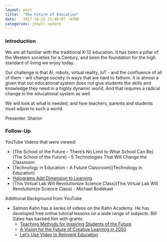 ```yaml
---
layout: post
title:  "The Future of Education"
date:   2017-10-22 21:00:07 -0700
categories: jekyll update
---
```


### Introduction

We are all familiar with the traditional K-12 education. It has been a pillar of the Western societies for a Century, and been the foundation for the high standard of living we enjoy today.

Our challenge is that AI, robots, virtual reality, IoT - and the confluence of all of them - will change society in ways that are hard to fathom. It is almost a given that our educational system does not give students the skills and knowledge they need in a highly dynamic world. And that requires a radical change in the educational system as well.

We will look at what is needed, and how teachers, parents and students must adjust to such a world.

Presenter: Sharon

### Follow-Up

YouTube Videos that were viewed:

* [The School of the Future – There’s No Limit to What School Can Be](The School of the Future) - 5 Technologies That Will Change the Classroom
* [Technology in Education – A Future Classroom](Technology in Education)
* [Holograms Add Dimension to Learning](https://www.youtube.com/watch?v=5WU1U3wttNc)
* [This Virtual Lab Will Revolutionize Science Class](This Virtual Lab Will Revolutionize Science Class) - Michael Bodekaer

Additional Background from YouTube

* Salmon Kahn has a series of videos on the Kahn Academy. He has developed free online tutorial lessons on a wide range of subjects. Bill Gates has backed him with grants.
	* [Teaching Methods for Inspiring Students of the Future](https://www.youtube.com/watch?v=UCFg9bcW7Bk) 
	* [A Vision for the Future of Creative Learning in 2050](https://www.khanacademy.org/talks-and-interviews/conversations-with-sal/v/year-2060-education-predictions) 
	* [Let’s Use Video to Reinvent Education](https://www.ted.com/talks/salman_khan_let_s_use_video_to_reinvent_education)